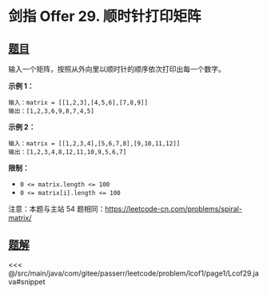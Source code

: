 # 剑指 Offer 29. 顺时针打印矩阵

## [题目](https://leetcode.cn/problems/shun-shi-zhen-da-yin-ju-zhen-lcof/)
输入一个矩阵，按照从外向里以顺时针的顺序依次打印出每一个数字。

**示例 1：**

```
输入：matrix = [[1,2,3],[4,5,6],[7,8,9]]
输出：[1,2,3,6,9,8,7,4,5]
```

**示例 2：**

```
输入：matrix = [[1,2,3,4],[5,6,7,8],[9,10,11,12]]
输出：[1,2,3,4,8,12,11,10,9,5,6,7]
```

**限制：**

* `0 <= matrix.length <= 100`
* `0 <= matrix[i].length <= 100`

注意：本题与主站 54 题相同：<https://leetcode-cn.com/problems/spiral-matrix/>


## [题解](https://github.com/PasseRR/JavaLeetCode/blob/master/src/main/java/com/gitee/passerr/leetcode/problem/lcof1/page1/Lcof29.java)

<<< @/src/main/java/com/gitee/passerr/leetcode/problem/lcof1/page1/Lcof29.java#snippet
